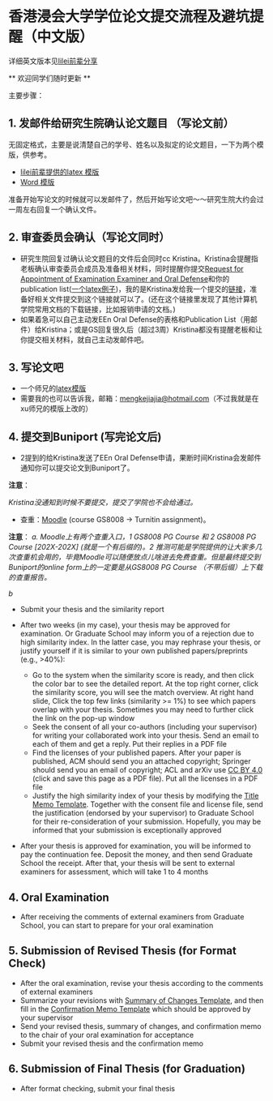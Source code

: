 # 香港浸会大学学位论文提交流程及避坑提醒（中文版）
详细英文版本见[lilei前辈分享](https://github.com/lileipisces/HKBUthesis)

** 欢迎同学们随时更新 **

主要步骤：

## 1. 发邮件给研究生院确认论文题目 （写论文前）
无固定格式，主要是说清楚自己的学号、姓名以及拟定的论文题目，一下为两个模版，供参考。
- [lilei前辈提供的latex 模版](https://github.com/lileipisces/HKBUthesis/blob/master/material/titleMemo.tex)
- [Word 模版](Thesis%20Title%20Confirmation%20Template%20(Word).docx)

准备开始写论文的时候就可以发邮件了，然后开始写论文吧～～研究生院大约会过一周左右回复一个确认文件。


## 2. 审查委员会确认（写论文同时）

- 研究生院回复过确认论文题目的文件后会同时cc Kristina。Kristina会提醒指老板确认审查委员会成员及准备相关材料，同时提醒你提交[Request for Appointment of Examination Examiner and Oral Defense](https://www.comp.hkbu.edu.hk/v1/?file=1073)和你的publication list([一个latex例子](Publication_List_Template))，我的是Kristina发给我一个提交的[链接](https://docs.google.com/forms/d/e/1FAIpQLScVwzqxCNt_1XsY1wuHzYH8aqngaON3Q8zZIDAyuZrgTmc23w/viewform)，准备好相关文件提交到这个链接就可以了。(还在这个链接里发现了其他计算机学院常用文档的下载链接，比如报销申请的文档。)
- 如果着急可以自己主动发EEn Oral Defense的表格和Publication List（用邮件）给Kristina；或是GS回复很久后（超过3周）Kristina都没有提醒老板和让你提交相关材料，就自己主动发邮件吧。


## 3. 写论文吧
- 一个师兄的[latex模版](https://github.com/xu-cheng/thesis)
- 需要我的也可以告诉我，邮箱：mengkejiajia@hotmail.com（不过我就是在xu师兄的模版上改的）

## 4. 提交到Buniport (写完论文后)
- 2提到的给Kristina发送了EEn Oral Defense申请，果断时间Kristina会发邮件通知你可以提交论文到Buniport了。
 
**注意**：

*Kristina没通知到时候不要提交，提交了学院也不会给通过。*

- 查重：[Moodle](https://buelearning.hkbu.edu.hk/) (course GS8008 -> Turnitin assignment)。
 
**注意**：
*a. Moodle上有两个查重入口，1 GS8008 PG Course 和 2 GS8008 PG Course [202X-202X] (就是一个有后缀的)。2 推测可能是学院提供的让大家多几次查重机会用的，毕竟Moodle可以随便放点儿啥进去免费查重。但是最终提交到Buniport的online form上的一定要是从GS8008 PG Course （不带后缀）上下载的查重报告。*

*b*



- Submit your thesis and the similarity report
- After two weeks (in my case), your thesis may be approved for examination. Or Graduate School may inform you of a rejection due to high similarity index. In the latter case, you may rephrase your thesis, or justify yourself if it is similar to your own published papers/preprints (e.g., >40%):
  - Go to the system when the similarity score is ready, and then click the color bar to see the detailed report. At the top right corner, click the similarity score, you will see the match overview. At right hand slide, Click the top few links (similarity >= 1%) to see which papers overlap with your thesis. Sometimes you may need to further click the link on the pop-up window
  - Seek the consent of all your co-authors (including your supervisor) for writing your collaborated work into your thesis. Send an email to each of them and get a reply. Put their replies in a PDF file
  - Find the licenses of your published papers. After your paper is published, ACM should send you an attached copyright; Springer should send you an email of copyright; ACL and arXiv use [CC BY 4.0](https://creativecommons.org/licenses/by/4.0/) (click and save this page as a PDF file). Put all the licenses in a PDF file
  - Justify the high similarity index of your thesis by modifying the [Title Memo Template](material/titleMemo.tex). Together with the consent file and license file, send the justification (endorsed by your supervisor) to Graduate School for their re-consideration of your submission. Hopefully, you may be informed that your submission is exceptionally approved

- After your thesis is approved for examination, you will be informed to pay the continuation fee. Deposit the money, and then send Graduate School the receipt. After that, your thesis will be sent to external examiners for assessment, which will take 1 to 4 months

## 4. Oral Examination
- After receiving the comments of external examiners from Graduate School, you can start to prepare for your oral examination

## 5. Submission of Revised Thesis (for Format Check)

- After the oral examination, revise your thesis according to the comments of external examiners
- Summarize your revisions with [Summary of Changes Template](material/summaryOfChanges.docx), and then fill in the [Confirmation Memo Template](material/confirmationMemo.doc) which should be approved by your supervisor
- Send your revised thesis, summary of changes, and confirmation memo to the chair of your oral examination for acceptance
- Submit your revised thesis and the confirmation memo

## 6. Submission of Final Thesis (for Graduation)

- After format checking, submit your final thesis

